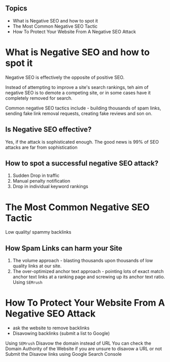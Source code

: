 ## Topics 
- What is Negative SEO and how to spot it
- The Most Common Negative SEO Tactic
- How To Protect Your Website From A Negative SEO Attack

# What is Negative SEO and how to spot it
Negative SEO is effectively the opposite of positive SEO.

Instead of attempting to improve a site's search rankings, teh aim of negative SEO is to demote a competing site, or in some cases have it completely removed for search.

Common negative SEO tactics include - building thousands of spam links, sending fake link removal requests, creating fake reviews and son on.

## Is Negative SEO effective?
Yes, if the attack is sophisticated enough.
The good news is 99% of SEO attacks are far from sophistication

## How to spot a successful negative SEO attack?
1. Sudden Drop in traffic
2. Manual penalty notification
3. Drop in individual keyword rankings

# The Most Common Negative SEO Tactic

Low quality/ spammy backlinks

## How Spam Links can harm your Site
1. The volume approach - blasting thousands upon thousands of low quality links at our site.
2. The over-optimized anchor text approach - pointing lots of exact match anchor text links at a ranking page and screwing up its anchor text ratio.
Using `SEMrush`

# How To Protect Your Website From A Negative SEO Attack

-  ask the website to remove backlinks
- Disavowing backlinks (submit a list to Google)

Using `SEMrush`
Disavow the domain instead of URL
You can check the Domain Authority of the Website if you are unsure to disavow a URL or not
Submit the Disavow links using Google Search Console


